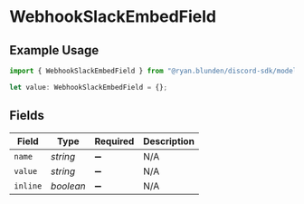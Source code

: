 # WebhookSlackEmbedField

## Example Usage

```typescript
import { WebhookSlackEmbedField } from "@ryan.blunden/discord-sdk/models/components";

let value: WebhookSlackEmbedField = {};
```

## Fields

| Field              | Type               | Required           | Description        |
| ------------------ | ------------------ | ------------------ | ------------------ |
| `name`             | *string*           | :heavy_minus_sign: | N/A                |
| `value`            | *string*           | :heavy_minus_sign: | N/A                |
| `inline`           | *boolean*          | :heavy_minus_sign: | N/A                |